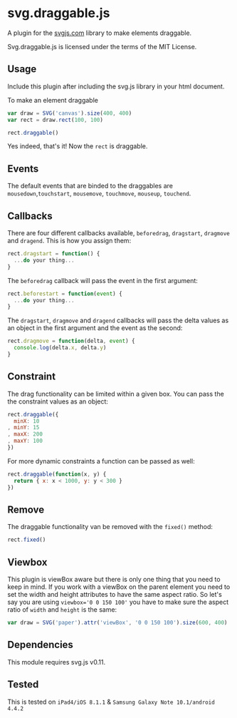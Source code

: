 # svg.draggable.js

A plugin for the [svgjs.com](http://svgjs.com) library to make elements draggable.

Svg.draggable.js is licensed under the terms of the MIT License.

## Usage
Include this plugin after including the svg.js library in your html document.

To make an element draggable

```javascript
var draw = SVG('canvas').size(400, 400)
var rect = draw.rect(100, 100)

rect.draggable()
```

Yes indeed, that's it! Now the `rect` is draggable.

## Events
The default events that are binded to the draggables are `mousedown`,`touchstart`, `mousemove`, `touchmove`, `mouseup`, `touchend`.

## Callbacks
There are four different callbacks available, `beforedrag`, `dragstart`, `dragmove` and `dragend`. This is how you assign them:

```javascript
rect.dragstart = function() {
  ...do your thing...
}
```

The `beforedrag` callback will pass the event in the first argument:

```javascript
rect.beforestart = function(event) {
  ...do your thing...
}
```

The `dragstart`, `dragmove` and `dragend` callbacks will pass the delta values as an object in the first argument and the event as the second:

```javascript
rect.dragmove = function(delta, event) {
  console.log(delta.x, delta.y)
}
```

## Constraint
The drag functionality can be limited within a given box. You can pass the the constraint values as an object:

```javascript
rect.draggable({
  minX: 10
, minY: 15
, maxX: 200
, maxY: 100
})
```

For more dynamic constraints a function can be passed as well:

```javascript
rect.draggable(function(x, y) {
  return { x: x < 1000, y: y < 300 }
})
```

## Remove
The draggable functionality van be removed with the `fixed()` method:

```javascript
rect.fixed()
```

## Viewbox
This plugin is viewBox aware but there is only one thing that you need to keep in mind. If you work with a viewBox on the parent element you need to set the width and height attributes to have the same aspect ratio. So let's say you are using `viewbox='0 0 150 100'` you have to make sure the aspect ratio of `width` and `height` is the same:

```javascript
var draw = SVG('paper').attr('viewBox', '0 0 150 100').size(600, 400)
```

## Dependencies
This module requires svg.js v0.11.

## Tested
This is tested on `iPad4/iOS 8.1.1` & `Samsung Galaxy Note 10.1/android 4.4.2`